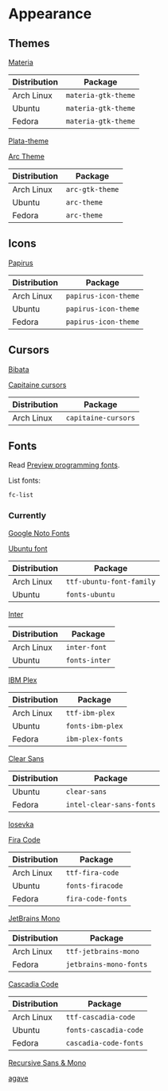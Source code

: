 # Appearance

## Themes

[Materia](https://github.com/nana-4/materia-theme)

| Distribution | Package             |
| ------------ | ------------------- |
| Arch Linux   | `materia-gtk-theme` |
| Ubuntu       | `materia-gtk-theme` |
| Fedora       | `materia-gtk-theme` |

[Plata-theme](https://gitlab.com/tista500/plata-theme)

[Arc Theme](https://github.com/jnsh/arc-theme)

| Distribution | Package         |
| ------------ | --------------- |
| Arch Linux   | `arc-gtk-theme` |
| Ubuntu       | `arc-theme`     |
| Fedora       | `arc-theme`     |

## Icons

[Papirus](https://github.com/PapirusDevelopmentTeam/papirus-icon-theme)

| Distribution | Package              |
| ------------ | -------------------- |
| Arch Linux   | `papirus-icon-theme` |
| Ubuntu       | `papirus-icon-theme` |
| Fedora       | `papirus-icon-theme` |

## Cursors

[Bibata](https://github.com/KaizIqbal/Bibata_Cursor)

[Capitaine cursors](https://github.com/keeferrourke/capitaine-cursors)

| Distribution | Package             |
| ------------ | ------------------- |
| Arch Linux   | `capitaine-cursors` |

## Fonts

Read [Preview programming fonts](https://www.programmingfonts.org/).

List fonts:

```sh
fc-list
```

### Currently

[Google Noto Fonts](https://www.google.com/get/noto/)

[Ubuntu font](https://design.ubuntu.com/font/)

| Distribution | Package                  |
| ------------ | ------------------------ |
| Arch Linux   | `ttf-ubuntu-font-family` |
| Ubuntu       | `fonts-ubuntu`           |

[Inter](https://github.com/rsms/inter)

| Distribution | Package       |
| ------------ | ------------- |
| Arch Linux   | `inter-font`  |
| Ubuntu       | `fonts-inter` |

[IBM Plex](https://github.com/IBM/plex)

| Distribution | Package          |
| ------------ | ---------------- |
| Arch Linux   | `ttf-ibm-plex`   |
| Ubuntu       | `fonts-ibm-plex` |
| Fedora       | `ibm-plex-fonts` |

[Clear Sans](https://01.org/clear-sans)

| Distribution | Package                  |
| ------------ | ------------------------ |
| Ubuntu       | `clear-sans`             |
| Fedora       | `intel-clear-sans-fonts` |

[Iosevka](https://github.com/be5invis/Iosevka)

[Fira Code](https://github.com/tonsky/FiraCode)

| Distribution | Package           |
| ------------ | ----------------- |
| Arch Linux   | `ttf-fira-code`   |
| Ubuntu       | `fonts-firacode`  |
| Fedora       | `fira-code-fonts` |

[JetBrains Mono](https://github.com/JetBrains/JetBrainsMono)

| Distribution | Package                |
| ------------ | ---------------------- |
| Arch Linux   | `ttf-jetbrains-mono`   |
| Fedora       | `jetbrains-mono-fonts` |

[Cascadia Code](https://github.com/microsoft/cascadia-code)

| Distribution | Package               |
| ------------ | --------------------- |
| Arch Linux   | `ttf-cascadia-code`   |
| Ubuntu       | `fonts-cascadia-code` |
| Fedora       | `cascadia-code-fonts` |

[Recursive Sans & Mono](https://github.com/arrowtype/recursive)

[agave](https://github.com/agarick/agave)
